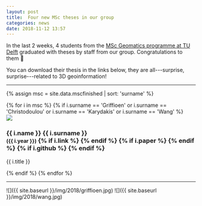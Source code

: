 ```yaml
---
layout: post
title:  Four new MSc theses in our group
categories: news
date: 2018-11-12 13:57
---
```


In the last 2 weeks, 4 students from the [MSc Geomatics programme at TU Delft](http://geomatics.tudelft.nl) graduated with theses by staff from our group.
Congratulations to them 🎉

You can download their thesis in the links below, they are all---surprise, surprise---related to 3D geoinformation!

- - -

{% assign msc = site.data.mscfinished | sort: 'surname' %}

<div class="row">
{% for i in msc %}
{% if i.surname == 'Griffioen' or i.surname == 'Christodoulou' or i.surname == 'Karydakis' or i.surname == 'Wang'  %}
  <div class="col-sm-4 col-md-3">
    <div class="thumbnail">
      <a href="{{ i.link }}"><img src="{{ "/img/msc/" | append: i.image | prepend: site.baseurl }}"/></a>
      <div class="caption">
        <h3>
          {{ i.name }} {{ i.surname }} 
          <br />
          <small>({{ i.year }})</small>
        {% if i.link %}
          <small><a href="{{ i.link }}"><i class="fa fa-book" title="thesis"></i></a></small>
        {% endif %}
        {% if i.paper %}
          <small><a href="{{ i.paper }}"><i class="fa fa-file-text" title="paper"></i></a></small>
        {% endif %}
        {% if i.github %}
          <small><a href="{{ i.github }}"><i class="fa fa-github" title="github"></i></a></small> 
        {% endif %}
        </h3>
        <p>{{ i.title }}</p>
      </div>
    </div>
  </div>
{% endif %}
{% endfor %}
</div>

- - -

![]({{ site.baseurl }}/img/2018/griffioen.jpg)
![]({{ site.baseurl }}/img/2018/wang.jpg)